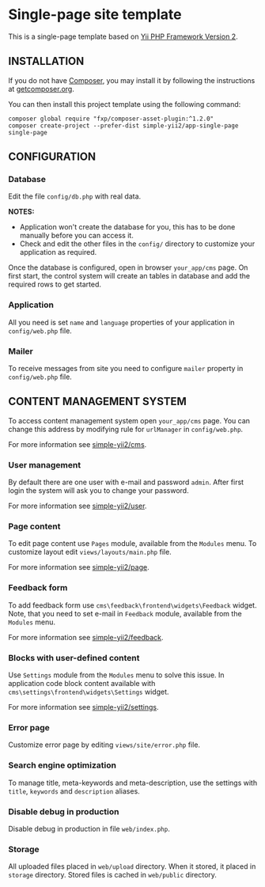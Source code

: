 # Single-page site template


This is a single-page template based on [Yii PHP Framework Version 2](https://github.com/yiisoft/yii2).

## INSTALLATION

If you do not have [Composer](http://getcomposer.org/), you may install it by following the instructions
at [getcomposer.org](http://getcomposer.org/doc/00-intro.md#installation-nix).

You can then install this project template using the following command:

~~~
composer global require "fxp/composer-asset-plugin:^1.2.0"
composer create-project --prefer-dist simple-yii2/app-single-page single-page
~~~

## CONFIGURATION

### Database

Edit the file `config/db.php` with real data.

**NOTES:**
- Application won't create the database for you, this has to be done manually before you can access it.
- Check and edit the other files in the `config/` directory to customize your application as required.

Once the database is configured, open in browser `your_app/cms` page. On first start, the control system will create an tables in database and add the required rows to get started.

### Application

All you need is set `name` and `language` properties of your application in `config/web.php` file.

### Mailer

To receive messages from site you need to configure `mailer` property in `config/web.php` file.

## CONTENT MANAGEMENT SYSTEM

To access content management system open `your_app/cms` page. You can change this address by modifying rule for `urlManager` in `config/web.php`.

For more information see [simple-yii2/cms](https://github.com/simple-yii2/cms).

### User management

By default there are one user with e-mail and password `admin`. After first login the system will ask you to change your password.

For more information see [simple-yii2/user](https://github.com/simple-yii2/user).

### Page content

To edit page content use `Pages` module, available from the `Modules` menu. To customize layout edit `views/layouts/main.php` file.

For more information see [simple-yii2/page](https://github.com/simple-yii2/page).

### Feedback form

To add feedback form use `cms\feedback\frontend\widgets\Feedback` widget. Note, that you need to set e-mail in `Feedback` module, available from the `Modules` menu.

For more information see [simple-yii2/feedback](https://github.com/simple-yii2/feedback).

### Blocks with user-defined content

Use `Settings` module from the `Modules` menu to solve this issue. In application code block content available with `cms\settings\frontend\widgets\Settings` widget.

For more information see [simple-yii2/settings](https://github.com/simple-yii2/settings).

### Error page

Customize error page by editing `views/site/error.php` file.

### Search engine optimization

To manage title, meta-keywords and meta-description, use the settings with `title`, `keywords` and `description` aliases.

### Disable debug in production

Disable debug in production in file `web/index.php`.

### Storage

All uploaded files placed in `web/upload` directory. When it stored, it placed in `storage` directory. Stored files is cached in `web/public` directory.
